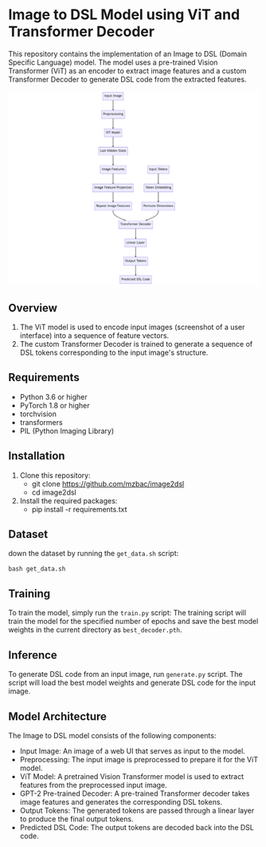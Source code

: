# Image to DSL Model using ViT and Transformer Decoder

This repository contains the implementation of an Image to DSL (Domain Specific Language) model. The model uses a pre-trained Vision Transformer (ViT) as an encoder to extract image features and a custom Transformer Decoder to generate DSL code from the extracted features.

![Model Architecture](mermaid-diagram-2023-04-16-161252.png)

## Overview

1. The ViT model is used to encode input images (screenshot of a user interface) into a sequence of feature vectors.
2. The custom Transformer Decoder is trained to generate a sequence of DSL tokens corresponding to the input image's structure.

## Requirements

- Python 3.6 or higher
- PyTorch 1.8 or higher
- torchvision
- transformers
- PIL (Python Imaging Library)

## Installation

1. Clone this repository:
   - git clone https://github.com/mzbac/image2dsl
   - cd image2dsl
2. Install the required packages:
   - pip install -r requirements.txt

## Dataset

down the dataset by running the `get_data.sh` script:

```
bash get_data.sh
```

## Training

To train the model, simply run the `train.py` script:
The training script will train the model for the specified number of epochs and save the best model weights in the current directory as `best_decoder.pth`.

## Inference

To generate DSL code from an input image, run `generate.py` script. The script will load the best model weights and generate DSL code for the input image.

## Model Architecture

The Image to DSL model consists of the following components:

- Input Image: An image of a web UI that serves as input to the model.
- Preprocessing: The input image is preprocessed to prepare it for the ViT model.
- ViT Model: A pretrained Vision Transformer model is used to extract features from the preprocessed input image.
- GPT-2 Pre-trained Decoder: A pre-trained Transformer decoder takes image features and generates the corresponding DSL tokens.
- Output Tokens: The generated tokens are passed through a linear layer to produce the final output tokens.
- Predicted DSL Code: The output tokens are decoded back into the DSL code.
